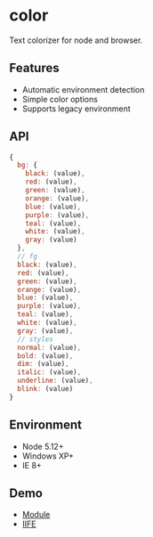 # color

Text colorizer for node and browser.

## Features

- Automatic environment detection
- Simple color options
- Supports legacy environment

## API

```js
{
  bg: {
    black: (value),
    red: (value),
    green: (value),
    orange: (value),
    blue: (value),
    purple: (value),
    teal: (value),
    white: (value),
    gray: (value)
  },
  // fg
  black: (value),
  red: (value),
  green: (value),
  orange: (value),
  blue: (value),
  purple: (value),
  teal: (value),
  white: (value),
  gray: (value),
  // styles
  normal: (value),
  bold: (value),
  dim: (value),
  italic: (value),
  underline: (value),
  blink: (value)
}
```

## Environment

- Node 5.12+
- Windows XP+
- IE 8+

## Demo

- [Module](https://jlongyam.github.io/color/test/color.test.html)
- [IIFE](https://jlongyam.github.io/color/dist/color.test.html)
